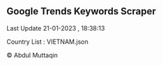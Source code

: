 

## Google Trends Keywords Scraper 
 
Last Update 21-01-2023 , 18:38:13

Country List :
VIETNAM.json



© Abdul Muttaqin 
